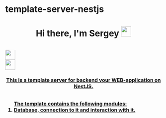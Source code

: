# template-server-nestjs


<h1 align="center">Hi there, I'm Sergey</a>
  <img src="https://github.com/blackcater/blackcater/raw/main/images/Hi.gif" height="32"/></h1>
<br>
<a align='center' href="https://t.me/djsbortsov" target="_blank"><img src="https://cdn-icons-png.flaticon.com/512/5968/5968804.png" height="32"/>
<br>
<a class="margin-icon" align='center' margin-left=10px href="https://vk.com/djsbortsov" target="_blank"><img src="https://cdn-icons-png.flaticon.com/512/5968/5968835.png" height="32"/>
<h3 align="center">This is a template server for backend your WEB-application on NestJS.
<br>
<br>
  
<ol align='left'> The template contains the following modules: 
  <li>Database, connection to it and interaction with it.</li>
</ol>
